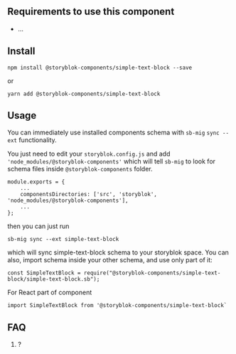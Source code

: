 ## Requirements to use this component
- ...

## Install
```
npm install @storyblok-components/simple-text-block --save
```
or
```
yarn add @storyblok-components/simple-text-block
```

## Usage
You can immediately use installed components schema with `sb-mig` `sync --ext` functionality.

You just need to edit your `storyblok.config.js` and add `'node_modules/@storyblok-components'` which will tell `sb-mig` to look for schema files inside `@storyblok-components` folder.
```
module.exports = {
    ...
    componentsDirectories: ['src', 'storyblok', 'node_modules/@storyblok-components'],
    ...
};

```

then you can just run

```
sb-mig sync --ext simple-text-block
```

which will sync simple-text-block schema to your storyblok space.
You can also, import schema inside your other schema, and use only part of it:
```
const SimpleTextBlock = require("@storyblok-components/simple-text-block/simple-text-block.sb");
```

For React part of component
```
import SimpleTextBlock from '@storyblok-components/simple-text-block`
```


## FAQ
1) ?